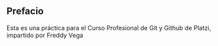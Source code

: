 ## Prefacio
Esta es una práctica para el Curso Profesional de Git y Github de Platzi, impartido por Freddy Vega